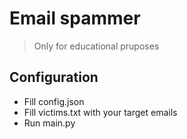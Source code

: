 # Email spammer
> Only for educational pruposes

## Configuration

- Fill config.json
- Fill victims.txt with your target emails
- Run main.py